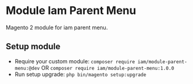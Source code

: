 # Module Iam Parent Menu

Magento 2 module for iam parent menu.

## Setup module

- Require your custom module: `composer require iam/module-parent-menu:@dev` OR `composer require iam/module-parent-menu:1.0.0`
- Run setup upgrade: `php bin/magento setup:upgrade`
